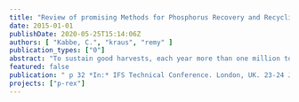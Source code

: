 ```yaml
---
title: "Review of promising Methods for Phosphorus Recovery and Recycling from Wastewater"
date: 2015-01-01
publishDate: 2020-05-25T15:14:06Z
authors: [ "Kabbe, C.", "kraus", "remy" ]
publication_types: ["0"]
abstract: "To sustain good harvests, each year more than one million tonnes of mineral phosphorus have to be imported to the European Union (van Dijk et al., unpublished data), while the potential to recover and recycle this essential resource remains untapped or is just inefficiently used as in the case of sewage sludge, manure and food waste. In recent years various technical solutions have been developed to recover phosphorus providing mineral compounds suitable as raw material for fertiliser production or even as ready-to-use fertiliser. Regarding the implementation of these technologies, operational benefits for plant operators like the water utilities in the case of P recovery from wastewater and/or sewage sludge are the strongest argument for their market penetration. Without the provision of direct operational benefits, implementation needs to be motivated or even enforced by suitable and reliable policies. In order to realise a circular economy, it is important not just to focus on the recovery itself. The recovered materials need to match the requirements and needs of their intended users. Therefore, full value-chain solutions have to be promoted instead of isolated technology-focused approaches. Following our principles of sustainability and resource efficiency, the assessment of innovations must also include their environmental impact. This review provides an overview of recently developed and promising technologies for phosphorus recovery from wastewater and discusses aspects regarding their wide-spread application, along with their limitations. It will focus on recovery and recycling from sewage sludge. Not only the technologies themselves, also the recovered materials and their valorisation options are addressed. Results of the EU FP7 funded project P-REX entitled 'Sustainable sewage sludge management fostering phosphorus recovery and energy efficiency' and other recent initiatives will be included. Since innovation always needs an enabling environment for market penetration, barriers set by the existing legal framework and measures to resolve them will be reviewed. Finally, Goethe's words are true more than ever: 'Knowing is not enough, we must apply! Willing is not enough, we must do!'"
featured: false
publication: " p 32 *In:* IFS Technical Conference. London, UK. 23-24 June 2015"
projects: ["p-rex"]
---
```


